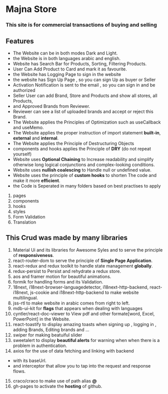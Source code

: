 # **Majna Store**

### This site is for commercial transactions of buying and selling

## **Features**

- The Website can be in both modes Dark and Light.
- the Website is in both languages arabic and english.
- Website has Search Bar for Products, Sorting, Filtering Products.
- User Can Add Product to Card and mark it as favourite.
- the Website has Logging Page to sign in the website
- the website has Sign Up Page , so you can sign Up as buyer or Seller
- Activation Notification is sent to the email , so you can sign in and be authorized
- Seller User can add Brand, Store and Products and show all stores, all Products,
- and Approved Brands from Reviewer.
- Reviewer can see a list of uploaded brands and accept or reject this Brand.
- The Website applies the Principles of Optimization such as useCallback and useMemo.
- The Website applies the proper instruction of import statement **built-in**, **external** and **internal**.
- The Website applies the Principle of Destructuring Objects
- components and hooks applies the Principle of **DRY** (do not repeat yourself)
- Website uses **Optional Chaining** to Increase readability and simplify otherwise long logical conjunctions and complex-looking conditions.
- Website uses **nullish coalescing** to Handle null or undefined value.
- Website uses the principle of **custom hooks** to shorten The code and make it more **efficient**.
- the Code is Seperated in many folders based on best practises to apply

1. pages
2. components
3. hooks
4. styles
5. Form Validation
6. Translation

## This Crud was made by many **libraries**

1. Material Ui and its libraries for Awesome Syles and to serve the principle of **responsiveness**.
2. react-router-dom to serve the principle of **Single Page Application**.
3. react-redux and redux toolkit to handle state management **globally**.
4. redux-persist to Persist and rehydrate a redux store.
5. aos and framer motion for beautiful animations.
6. formik for handling forms and its Validation.
7. 18next, i18next-browser-languagedetector, i18next-http-backend, react-i18next, js-cookie and i18next-http-backend to make website multilingual.
8. jss-rtl to make website in arabic comes from right to left.
9. mdb-ui-kit for **flags** that appears when dealing with languages
10. cyntler/react-doc-viewer to View pdf and other formate[word, Excel, PowerPoint] in the Website.
11. react-toastify to display amazing toasts when signing up , logging in , adding Brands, Editing brands and ...
12. swiper for making beatuiful slider
13. sweetalert to display **beautiful alerts** for warning when when there is a problem in authentication.
14. axios for the use of data fetching and linking with backend

- with its baseUrl.
- and interceptor that allow you to tap into the request and response flows.

15. craco/craco to make use of path alias **@**
16. gh-pages to activate the **hosting** of github.
